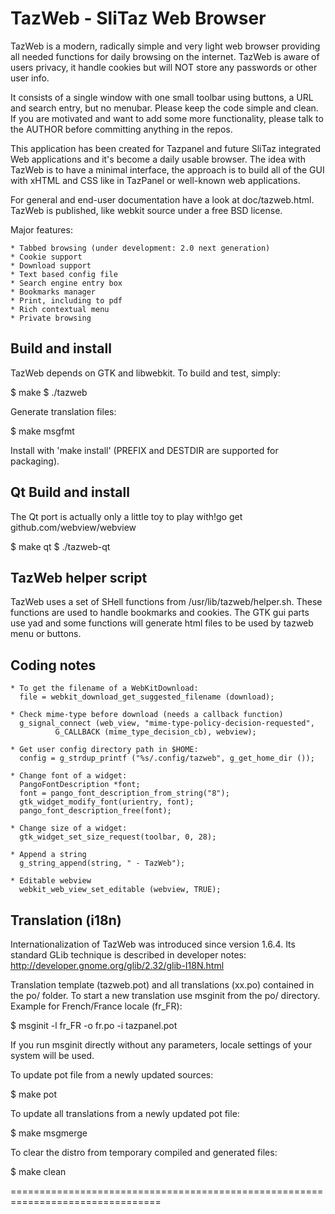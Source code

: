 TazWeb - SliTaz Web Browser
================================================================================


TazWeb is a modern, radically simple and very light web browser providing all
needed functions for daily browsing on the internet. TazWeb is aware of users
privacy, it handle cookies but will NOT store any passwords or other user info. 

It consists of a single window with one small toolbar using buttons, a URL and 
search entry, but no menubar. Please keep the code simple and clean. If you are 
motivated and want to add some more functionality, please talk to the AUTHOR 
before committing anything in the repos.

This application has been created for Tazpanel and future SliTaz integrated
Web applications and it's become a daily usable browser. The idea with TazWeb 
is to have a minimal interface, the approach is to build all of the GUI with 
xHTML and CSS like in TazPanel or well-known web applications.

For general and end-user documentation have a look at doc/tazweb.html.
TazWeb is published, like webkit source under a free BSD license.

Major features:

    * Tabbed browsing (under development: 2.0 next generation)
    * Cookie support
    * Download support
    * Text based config file
    * Search engine entry box
    * Bookmarks manager
    * Print, including to pdf
    * Rich contextual menu
    * Private browsing


Build and install
--------------------------------------------------------------------------------
TazWeb depends on GTK and libwebkit. To build and test, simply:

  $ make
  $ ./tazweb

Generate translation files:

  $ make msgfmt

Install with 'make install' (PREFIX and DESTDIR are supported for packaging).


Qt Build and install
--------------------------------------------------------------------------------
The Qt port is actually only a little toy to play with!go get github.com/webview/webview

  $ make qt
  $ ./tazweb-qt


TazWeb helper script
--------------------------------------------------------------------------------
TazWeb uses a set of SHell functions from /usr/lib/tazweb/helper.sh. These
functions are used to handle bookmarks and cookies. The GTK gui parts use
yad and some functions will generate html files to be used by tazweb menu
or buttons.


Coding notes
--------------------------------------------------------------------------------

    * To get the filename of a WebKitDownload:
      file = webkit_download_get_suggested_filename (download);
      
    * Check mime-type before download (needs a callback function)
      g_signal_connect (web_view, "mime-type-policy-decision-requested",
              G_CALLBACK (mime_type_decision_cb), webview);

    * Get user config directory path in $HOME:
      config = g_strdup_printf ("%s/.config/tazweb", g_get_home_dir ());

    * Change font of a widget:
      PangoFontDescription *font;
      font = pango_font_description_from_string("8");
      gtk_widget_modify_font(urientry, font);
      pango_font_description_free(font);

    * Change size of a widget:
      gtk_widget_set_size_request(toolbar, 0, 28);

    * Append a string
      g_string_append(string, " - TazWeb");

    * Editable webview
      webkit_web_view_set_editable (webview, TRUE);


Translation (i18n)
--------------------------------------------------------------------------------
Internationalization of TazWeb was introduced since version 1.6.4.
Its standard GLib technique is described in developer notes:
http://developer.gnome.org/glib/2.32/glib-I18N.html

Translation template (tazweb.pot) and all translations (xx.po) contained
in the po/ folder. To start a new translation use msginit from the
po/ directory. Example for French/France locale (fr_FR):

$ msginit -l fr_FR -o fr.po -i tazpanel.pot

If you run msginit directly without any parameters, locale settings of your
system will be used.

To update pot file from a newly updated sources:

$ make pot

To update all translations from a newly updated pot file:

$ make msgmerge

To clear the distro from temporary compiled and generated files:

$ make clean

================================================================================
